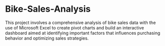 # Bike-Sales-Analysis
This project involves a comprehensive analysis of bike sales data with the use of  Microsoft Excel to create pivot charts and build an interactive dashboard aimed at identifying important factors that influences purchasing behavior and optimizing sales strategies. 
